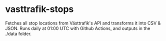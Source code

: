 # vasttrafik-stops

Fetches all stop locations from Västtrafik's API and transforms it into CSV & JSON. Runs daily at 01:00 UTC with Github Actions, and outputs in the ./data folder.
